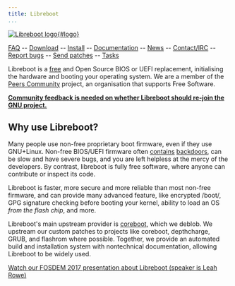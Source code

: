 ```yaml
---
title: Libreboot
...
```


[![Libreboot logo](logo/logo.svg "Canteloupe, the libreboot
mascot"){#logo}](faq.md#who-did-the-logo)

[FAQ](faq.md)                                                               --
[Download](download.md)                                                     --
[Install](docs/install/)                                                    --
[Documentation](docs/)                                                      --
[News](news/)                                                               --
[Contact/IRC](https://webchat.freenode.net/?channels=libreboot)             --
[Report bugs](https://notabug.org/libreboot/libreboot/issues)               --
[Send patches](git.md)                                                      --
[Tasks](tasks.md)

Libreboot is a [free](https://www.gnu.org/philosophy/free-sw.html) and Open
Source BIOS or UEFI replacement, initialising the hardware and booting your
operating system. We are a member of the
[Peers Community](https://peers.community/) project, an organisation that
supports Free Software.

**[Community feedback is needed on whether Libreboot should re-join the GNU project.](news/proposal-rejoin-gnu.md)**

Why use Libreboot?
------------------

Many people use non-free proprietary boot firmware, even if they use GNU+Linux.
Non-free BIOS/UEFI firmware often
[contains](faq.md#intel) [backdoors](faq.md#amd), can be slow and have severe
bugs, and you are left helpless at the mercy of the developers. By contrast,
libreboot is fully free software, where anyone can contribute or inspect its
code.

Libreboot is faster, more secure and more reliable than most non-free
firmware, and can provide many advanced feature, like encrypted
/boot/, GPG signature checking before booting your kernel, ability to
load an OS *from the flash chip*, and more.

Libreboot's main upstream provider is [coreboot](https://www.coreboot.org/),
which we deblob. We upstream our custom patches to projects like coreboot,
depthcharge, GRUB, and flashrom where possible. Together, we provide an
automated build and installation system with nontechnical documentation,
allowing Libreboot to be widely used. 

[Watch our FOSDEM 2017 presentation about Libreboot (speaker is Leah
Rowe)](https://video.fosdem.org/2017/K.1.105/libreboot.mp4)

